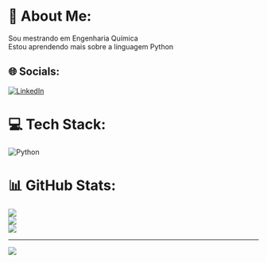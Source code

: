 # 💫 About Me:
Sou mestrando em Engenharia Química<br>Estou aprendendo mais sobre a linguagem Python<br>


## 🌐 Socials:
[![LinkedIn](https://img.shields.io/badge/LinkedIn-%230077B5.svg?logo=linkedin&logoColor=white)](https://linkedin.com/in/https://www.linkedin.com/in/michaelphilippe29/) 

# 💻 Tech Stack:
![Python](https://img.shields.io/badge/python-3670A0?style=for-the-badge&logo=python&logoColor=ffdd54)
# 📊 GitHub Stats:
![](https://github-readme-stats.vercel.app/api?username=micallws&theme=nightowl&hide_border=false&include_all_commits=false&count_private=false)<br/>
![](https://github-readme-streak-stats.herokuapp.com/?user=micallws&theme=nightowl&hide_border=false)<br/>
![](https://github-readme-stats.vercel.app/api/top-langs/?username=micallws&theme=nightowl&hide_border=false&include_all_commits=false&count_private=false&layout=compact)

---
[![](https://visitcount.itsvg.in/api?id=micallws&icon=0&color=0)](https://visitcount.itsvg.in)

<!-- Proudly created with GPRM ( https://gprm.itsvg.in ) -->